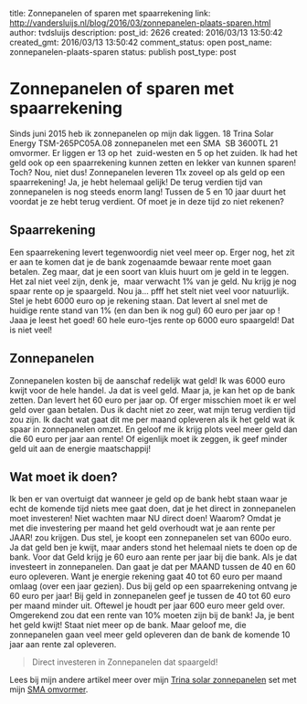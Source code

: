 title: Zonnepanelen of sparen met spaarrekening
link: http://vandersluijs.nl/blog/2016/03/zonnepanelen-plaats-sparen.html
author: tvdsluijs
description: 
post_id: 2626
created: 2016/03/13 13:50:42
created_gmt: 2016/03/13 13:50:42
comment_status: open
post_name: zonnepanelen-plaats-sparen
status: publish
post_type: post

# Zonnepanelen of sparen met spaarrekening

Sinds juni 2015 heb ik zonnepanelen op mijn dak liggen. 18 Trina Solar Energy TSM-265PC05A.08 zonnepanelen met een SMA  SB 3600TL 21 omvormer. Er liggen er 13 op het  zuid-westen en 5 op het zuiden. Ik had het geld ook op een spaarrekening kunnen zetten en lekker van kunnen sparen! Toch? Nou, niet dus! Zonnepanelen leveren 11x zoveel op als geld op een spaarrekening! Ja, je hebt helemaal gelijk! De terug verdien tijd van zonnepanelen is nog steeds enorm lang! Tussen de 5 en 10 jaar duurt het voordat je ze hebt terug verdient. Of moet je in deze tijd zo niet rekenen? 

## Spaarrekening

Een spaarrekening levert tegenwoordig niet veel meer op. Erger nog, het zit er aan te komen dat je de bank zogenaamde bewaar rente moet gaan betalen. Zeg maar, dat je een soort van kluis huurt om je geld in te leggen. Het zal niet veel zijn, denk je,  maar verwacht 1% van je geld. Nu krijg je nog spaar rente op je spaargeld. Nou ja... pfff het stelt niet veel voor natuurlijk. Stel je hebt 6000 euro op je rekening staan. Dat levert al snel met de huidige rente stand van 1% (en dan ben ik nog gul) 60 euro per jaar op ! Jaaa je leest het goed! 60 hele euro-tjes rente op 6000 euro spaargeld! Dat is niet veel! 

## Zonnepanelen

Zonnepanelen kosten bij de aanschaf redelijk wat geld! Ik was 6000 euro kwijt voor de hele handel. Ja dat is veel geld. Maar ja, je kan het op de bank zetten. Dan levert het 60 euro per jaar op. Of erger misschien moet ik er wel geld over gaan betalen. Dus ik dacht niet zo zeer, wat mijn terug verdien tijd zou zijn. Ik dacht wat gaat dit me per maand opleveren als ik het geld wat ik spaar in zonnepanelen omzet. En geloof me ik krijg plots veel meer geld dan die 60 euro per jaar aan rente! Of eigenlijk moet ik zeggen, ik geef minder geld uit aan de energie maatschappij! 

## Wat moet ik doen?

Ik ben er van overtuigt dat wanneer je geld op de bank hebt staan waar je echt de komende tijd niets mee gaat doen, dat je het direct in zonnepanelen moet investeren! Niet wachten maar NU direct doen! Waarom? Omdat je met die investering per maand het geld overhoudt wat je aan rente per JAAR! zou krijgen. Dus stel, je koopt een zonnepanelen set van 600o euro. Ja dat geld ben je kwijt, maar anders stond het helemaal niets te doen op de bank. Voor dat Geld krijg je 60 euro aan rente per jaar bij die bank. Als je dat investeert in zonnepanelen. Dan gaat je dat per MAAND tussen de 40 en 60 euro opleveren. Want je energie rekening gaat 40 tot 60 euro per maand omlaag (over een jaar gezien). Dus bij geld op een spaarrekening ontvang je 60 euro per jaar! Bij geld in zonnepanelen geef je tussen de 40 tot 60 euro per maand minder uit. Oftewel je houdt per jaar 600 euro meer geld over. Omgerekend zou dat een rente van 10% moeten zijn bij de bank! Ja, je bent het geld kwijt! Staat niet meer op de bank. Maar geloof me, die zonnepanelen gaan veel meer geld opleveren dan de bank de komende 10 jaar aan rente zal opleveren. 

> Direct investeren in Zonnepanelen dat spaargeld!

Lees bij mijn andere artikel meer over mijn [Trina solar zonnepanelen](/blog/2015/10/trina-solar-tsm-265pc05a-08-review.html) set met mijn [SMA omvormer](http://vandersluijs.nl/blog/2015/10/sma-sunny-boy-3600tl-21-review.html).